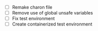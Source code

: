 - [ ] Remake charon file
- [ ] Remove use of global unsafe variables
- [ ] Fix test environment
- [ ] Create containerized test environment
